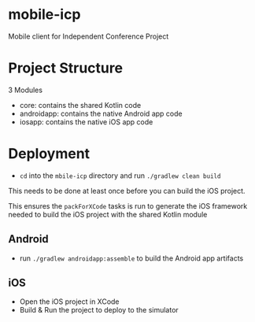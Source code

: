 # mobile-icp
Mobile client for Independent Conference Project

# Project Structure

3 Modules
- core: contains the shared Kotlin code
- androidapp: contains the native Android app code
- iosapp: contains the native iOS app code

# Deployment

- `cd` into the `mbile-icp` directory and run `./gradlew clean build`

This needs to be done at least once before you can build the iOS project.

This ensures the `packForXCode` tasks is run to generate the iOS framework needed to build the iOS project with the shared Kotlin module

## Android

- run `./gradlew androidapp:assemble` to build the Android app artifacts


## iOS

- Open the iOS project in XCode
- Build & Run the project to deploy to the simulator
